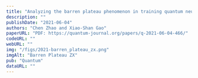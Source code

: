 ```yaml
---
title: "Analyzing the barren plateau phenomenon in training quantum neural networks with the ZX-calculus"
description: ""
publishDate: "2021-06-04"
authors: "Chen Zhao and Xiao-Shan Gao"
paperURL: "PDF: https://quantum-journal.org/papers/q-2021-06-04-466/"
codeURL: ""
webURL: ""
img: "/figs/2021-barren_plateau_zx.png"
imgAlt: "Barren Plateau ZX"
pub: "Quantum"
dataURL: ""
---
```

